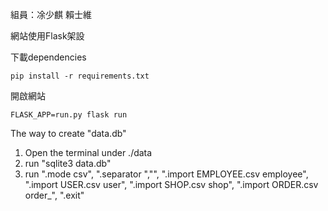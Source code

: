 組員：凃少麒 賴士維

網站使用Flask架設

下載dependencies
```
pip install -r requirements.txt
```
開啟網站
```
FLASK_APP=run.py flask run
```

The way to create "data.db"
1. Open the terminal under ./data
2. run "sqlite3 data.db"
3. run ".mode csv", ".separator ","", ".import EMPLOYEE.csv employee", ".import USER.csv user", ".import SHOP.csv shop", ".import ORDER.csv order_", ".exit"
